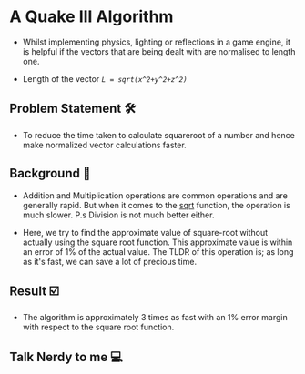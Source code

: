 # A Quake III Algorithm 
- Whilst implementing physics, lighting or reflections in a game engine, it is helpful if the vectors that are being dealt with are normalised to length one.   

- Length of the vector _`L = sqrt(x^2+y^2+z^2)`_ 

## Problem Statement 🛠

- To reduce the time taken to calculate squareroot of a number and hence make normalized vector calculations faster.  

## Background 📑

- Addition and Multiplication operations are common operations and are generally rapid. But when it comes to the [sqrt](https://www.geeksforgeeks.org/sqrt-sqrtl-sqrtf-cpp/) function, the operation is much slower. P.s Division is not much better either. 

- Here, we try to find the approximate value of square-root without actually using the square root function. This approximate value is within an error of 1% of the actual value. The TLDR of this operation is; as long as it's fast, we can save a lot of precious time. 

## Result ☑️
-  The algorithm is approximately 3 times as fast with an 1% error margin with respect to the square root function. 

## Talk Nerdy to me 💻





